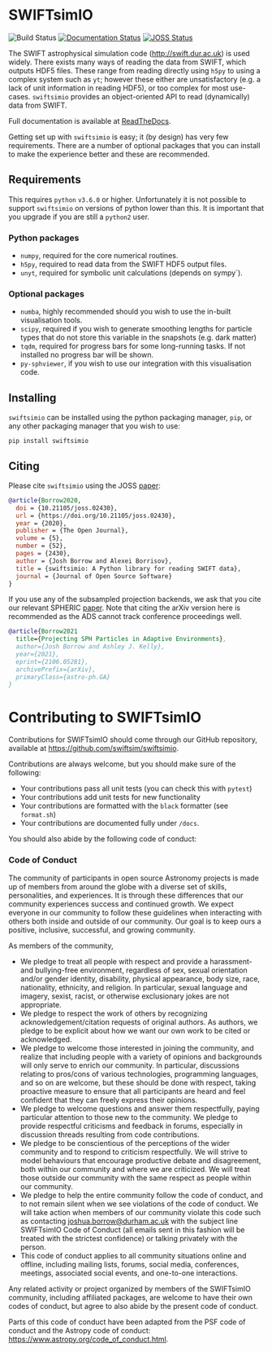 SWIFTsimIO
==========

![Build Status](https://github.com/swiftsim/swiftsimio/actions/workflows/pytest.yml/badge.svg)
[![Documentation Status](https://readthedocs.org/projects/swiftsimio/badge/?version=latest)](https://swiftsimio.readthedocs.io/en/latest/?badge=latest)
[![JOSS Status](https://joss.theoj.org/papers/e85c85f49b99389d98f9b6d81f090331/status.svg)](https://joss.theoj.org/papers/e85c85f49b99389d98f9b6d81f090331)


The SWIFT astrophysical simulation code (http://swift.dur.ac.uk) is used
widely. There exists many ways of reading the data from SWIFT, which outputs
HDF5 files. These range from reading directly using `h5py` to using a complex
system such as `yt`; however these either are unsatisfactory (e.g. a lack of
unit information in reading HDF5), or too complex for most use-cases. 
`swiftsimio` provides an object-oriented API to read (dynamically) data
from SWIFT.

Full documentation is available at [ReadTheDocs](http://swiftsimio.readthedocs.org).

Getting set up with `swiftsimio` is easy; it (by design) has very few
requirements. There are a number of optional packages that you can install
to make the experience better and these are recommended.


Requirements
------------

This requires `python` `v3.6.0` or higher. Unfortunately it is not
possible to support `swiftsimio` on versions of python lower than this.
It is important that you upgrade if you are still a `python2` user.

### Python packages


+ `numpy`, required for the core numerical routines.
+ `h5py`, required to read data from the SWIFT HDF5 output files.
+ `unyt`, required for symbolic unit calculations (depends on sympy`).

### Optional packages


+ `numba`, highly recommended should you wish to use the in-built visualisation
  tools.
+ `scipy`, required if you wish to generate smoothing lengths for particle types
  that do not store this variable in the snapshots (e.g. dark matter)
+ `tqdm`, required for progress bars for some long-running tasks. If not installed
  no progress bar will be shown.
+ `py-sphviewer`, if you wish to use our integration with this visualisation
  code.


Installing
----------

`swiftsimio` can be installed using the python packaging manager, `pip`,
or any other packaging manager that you wish to use:

`pip install swiftsimio`


Citing
------

Please cite `swiftsimio` using the JOSS [paper](https://joss.theoj.org/papers/10.21105/joss.02430):

```bibtex
@article{Borrow2020,
  doi = {10.21105/joss.02430},
  url = {https://doi.org/10.21105/joss.02430},
  year = {2020},
  publisher = {The Open Journal},
  volume = {5},
  number = {52},
  pages = {2430},
  author = {Josh Borrow and Alexei Borrisov},
  title = {swiftsimio: A Python library for reading SWIFT data},
  journal = {Journal of Open Source Software}
}
```

If you use any of the subsampled projection backends, we ask that you cite our
relevant SPHERIC [paper](https://arxiv.org/abs/2106.05281). Note that citing
the arXiv version here is recommended as the ADS cannot track conference
proceedings well.

```bibtex
@article{Borrow2021
  title={Projecting SPH Particles in Adaptive Environments}, 
  author={Josh Borrow and Ashley J. Kelly},
  year={2021},
  eprint={2106.05281},
  archivePrefix={arXiv},
  primaryClass={astro-ph.GA}
}
```
Contributing to SWIFTsimIO
==========================

Contributions for SWIFTsimIO should come through our GitHub repository,
available at https://github.com/swiftsim/swiftsimio.

Contributions are always welcome, but you should make sure of the following:

+ Your contributions pass all unit tests (you can check this with `pytest`)
+ Your contributions add unit tests for new functionality
+ Your contributions are formatted with the `black` formatter (see `format.sh`)
+ Your contributions are documented fully under `/docs`.

You should also abide by the following code of conduct:

### Code of Conduct

The community of participants in open source Astronomy projects is made up of
members from around the globe with a diverse set of skills, personalities,
and experiences. It is through these differences that our community
experiences success and continued growth. We expect everyone in our community
to follow these guidelines when interacting with others both inside and
outside of our community. Our goal is to keep ours a positive, inclusive,
successful, and growing community.

As members of the community,

+ We pledge to treat all people with respect and provide a harassment- and
  bullying-free environment, regardless of sex, sexual orientation and/or
  gender identity, disability, physical appearance, body size, race,
  nationality, ethnicity, and religion. In particular, sexual language and
  imagery, sexist, racist, or otherwise exclusionary jokes are not appropriate.
+ We pledge to respect the work of others by recognizing
  acknowledgement/citation requests of original authors. As authors, we pledge
  to be explicit about how we want our own work to be cited or acknowledged.
+ We pledge to welcome those interested in joining the community, and realize
  that including people with a variety of opinions and backgrounds will only
  serve to enrich our community. In particular, discussions relating to
  pros/cons of various technologies, programming languages, and so on are
  welcome, but these should be done with respect, taking proactive measure to
  ensure that all participants are heard and feel confident that they can
  freely express their opinions.
+ We pledge to welcome questions and answer them respectfully, paying
  particular attention to those new to the community. We pledge to provide
  respectful criticisms and feedback in forums, especially in discussion
  threads resulting from code contributions.
+ We pledge to be conscientious of the perceptions of the wider community and
  to respond to criticism respectfully. We will strive to model behaviours that
  encourage productive debate and disagreement, both within our community and
  where we are criticized. We will treat those outside our community with the
  same respect as people within our community.
+ We pledge to help the entire community follow the code of conduct, and to
  not remain silent when we see violations of the code of conduct. We will
  take action when members of our community violate this code such as
  contacting joshua.borrow@durham.ac.uk with the subject line SWIFTsimIO Code
  of Conduct (all emails sent in this fashion will be treated with the
  strictest confidence) or talking privately with the person.
+ This code of conduct applies to all community situations online and
  offline, including mailing lists, forums, social media, conferences,
  meetings, associated social events, and one-to-one interactions.

Any related activity or project organized by members of the SWIFTsimIO
community, including affiliated packages, are welcome to have their own codes
of conduct, but agree to also abide by the present code of conduct.

Parts of this code of conduct have been adapted from the PSF code of conduct and
the Astropy code of conduct: https://www.astropy.org/code_of_conduct.html.